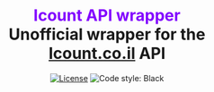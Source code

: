 <div align="center">
<h1 align="center" style="border-bottom: none">
    <b style="color:#8300FF">
        Icount API wrapper<br>
    </b>
    Unofficial wrapper for the <a href="https://www.icount.co.il">Icount.co.il</a> API<br>
</h1>

<!-- [![Tests](https://github.com/kostagorod/icount-api-wrapper/workflows/Tests/badge.svg?branch=master)](https://github.com/kostagorod/icount-api-wrapper/actions?query=workflow%3ATests) -->
<!-- [![codecov](https://codecov.io/gh/kostagorod/icount-api-wrapper/branch/master/graph/badge.svg)](https://codecov.io/gh/kostagorod/icount-api-wrapper) -->

[![License](https://img.shields.io/github/license/kostagorod/icount-api-wrapper)](https://github.com/KostaGorod/icount-api-wrapper/blob/master/LICENSE.md)
![Code style: Black](https://img.shields.io/badge/code%20style-black-000000.svg)

<!-- [![PyPI - Python Version](https://img.shields.io/pypi/pyversions/icount_api-wrapper)](https://pypi.org/project/icount-api-wrapper) -->

<!-- > “quote” -->
</div>


